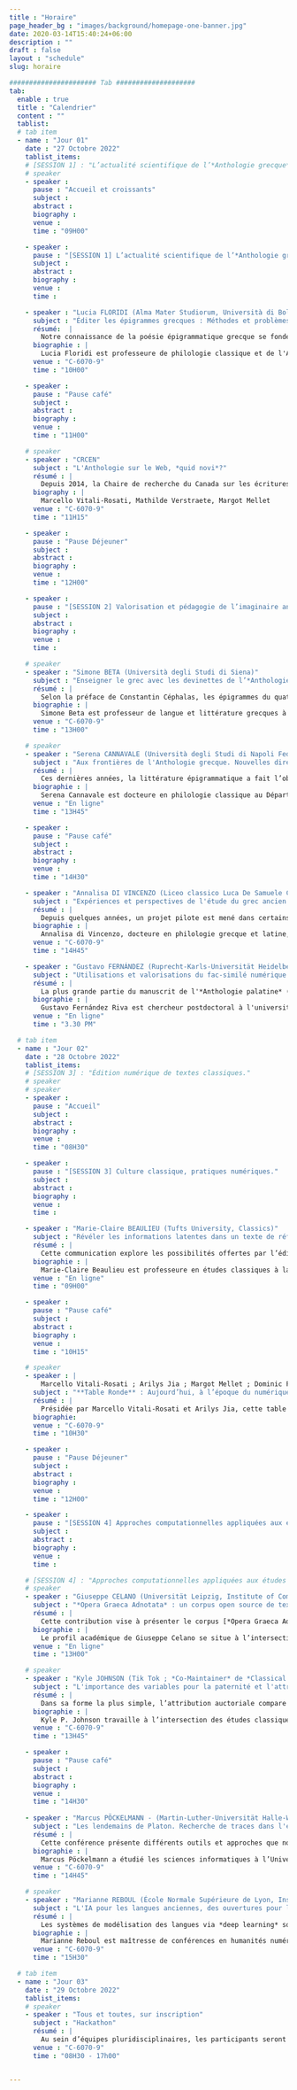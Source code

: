 ```yaml
---
title : "Horaire"
page_header_bg : "images/background/homepage-one-banner.jpg"
date: 2020-03-14T15:40:24+06:00
description : ""
draft : false
layout : "schedule"
slug: horaire

###################### Tab ####################
tab:
  enable : true
  title : "Calendrier"
  content : ""
  tablist:
  # tab item
  - name : "Jour 01"
    date : "27 Octobre 2022"
    tablist_items:
    # [SESSION 1] : "L’actualité scientifique de l’*Anthologie grecque*."
    # speaker
    - speaker :
      pause : "Accueil et croissants"
      subject :
      abstract :
      biography :
      venue :
      time : "09H00"

    - speaker :
      pause : "[SESSION 1] L’actualité scientifique de l’*Anthologie grecque*."
      subject :
      abstract :
      biography :
      venue :
      time :

    - speaker : "Lucia FLORIDI (Alma Mater Studiorum, Università di Bologna)"
      subject : "Éditer les épigrammes grecques : Méthodes et problèmes"
      résumé:  |
        Notre connaissance de la poésie épigrammatique grecque se fonde principalement sur deux recueils fondamentaux : l'*Anthologie palatine* (AP) et l'*Anthologie de Planude* (APl). À ceux-ci s’ajoutent des collections mineures, appellées *Syllogae Minores*. Certaines épigrammes sont également connues grâce à la tradition indirecte (par des auteurs comme Athénée), ou transmises à partir de papyri ou d’inscriptions. Les éditeurs de l’*Anthologie* sont donc confrontés à une tradition textuelle complexe et changeante, allant d’un *textus unicus* à des situations bien plus variées. J’illustrerai, au cours de ma présentation, les principaux problèmes - de nature critique, textuelle et exégétique - que j’ai rencontrés en qualité d’éditrice de plusieurs auteurs d’épigrammes (Straton, Lucillius, Hédyle notamment).
      biographie : |
        Lucia Floridi est professeure de philologie classique et de l'Antiquité tardive au département de philologie classique et des études italiennes à l’*Alma Mater Studiorum* - Université de Bologne. Ses principaux intérêts de recherche portent sur les épigrammes grecques et latines, avec une attention particulière aux genres érotique et scoptique, à la poésie hellénistique, à l’art de la prose à l’époque impériale, et enfin aux relations entre la littérature et les arts visuels. Elle a réalisé plusieurs éditions critiques d’auteurs d’épigrammes, dont Straton de Sardes (Edizioni Dell’Orso, 2007), Lucillius (De Gruyter, 2014) et Hédyle (De Gruyter, 2020), ainsi que de nombreux travaux portant sur des auteurs comme Palladas, Ausone, Longus et Lucien.
      venue : "C-6070-9"
      time : "10H00"

    - speaker :
      pause : "Pause café"
      subject :
      abstract :
      biography :
      venue :
      time : "11H00"      

    # speaker
    - speaker : "CRCEN"
      subject : "L'Anthologie sur le Web, *quid novi*?"
      résumé : |
        Depuis 2014, la Chaire de recherche du Canada sur les écritures numériques (CRCEN) travaille sur un projet d'envergure : une édition numérique collaborative de l'*Anthologie grecque*. Tout comme le corpus anthologique, la plateforme de l'édition a connu de nombreuses reconfigurations. Cette présentation cherche à revenir sur les défis et les enjeux de ce vaste projet, et d'en préciser les aspects techniques.
      biography : |
        Marcello Vitali-Rosati, Mathilde Verstraete, Margot Mellet 
      venue : "C-6070-9"
      time : "11H15"

    - speaker :
      pause : "Pause Déjeuner"
      subject :
      abstract :
      biography :
      venue :
      time : "12H00"

    - speaker :
      pause : "[SESSION 2] Valorisation et pédagogie de l’imaginaire anthologique."
      subject :
      abstract :
      biography :
      venue :
      time :   

    # speaker
    - speaker : "Simone BETA (Università degli Studi di Siena)"
      subject : "Enseigner le grec avec les devinettes de l’*Anthologie Palatine*"
      résumé : |
        Selon la préface de Constantin Céphalas, les épigrammes du quatorzième livre de l’*Anthologie palatine* avaient un but pédagogique : les problèmes étaient utiles pour enseigner les mathématiques ; les devinettes, pour enseigner la langue. Est-ce que ces dernières épigrammes énigmatiques peuvent être utiles aujourd’hui pour enseigner la langue grecque et, en sus, la mythologie classique ? En comparant ces petits poèmes aux autres énigmes poétiques issues des littératures grecque et byzantine, cette communication prouvera que la fonction pédagogique évoquée par Céphalas peut encore être exploitée aujourd’hui.
      biographie : |
        Simone Beta est professeur de langue et littérature grecques à l’Université de Sienne. Il est l’auteur de nombreux ouvrages et articles portant, entre autres, sur le théâtre antique, la rhétorique, la poésie épigrammatique (essentiellement les énigmes et oracles) et la réception de la culture classique à l’époque moderne. En ce qui concerne la comédie, il a surtout travaillé sur Aristophane et ses adaptations. Parmi ses dernières publications, citons *Io, un manoscritto : l’Antologia Palatina si racconta*, (2019) -- qui a été traduit en français aux éditions Les Belles Lettres -- et *Il labirinto della parola. Enigmi, oracoli e sogni nella cultura antica*, (2016).   
      venue : "C-6070-9"
      time : "13H00"

    # speaker
    - speaker : "Serena CANNAVALE (Università degli Studi di Napoli Federico II)"
      subject : "Aux frontières de l'Anthologie grecque. Nouvelles directions et défis dans l'étude des épigrammes callimachéennes."
      résumé : | 
        Ces dernières années, la littérature épigrammatique a fait l’objet d’une analyse critique de plus en plus approfondie, ce qui a donné lieu à des études de grande envergure portant à la fois sur les épigrammes de tradition épigraphique et sur celles de tradition littéraire, ainsi que sur leur interaction mutuelle. Cet intérêt a surtout été encouragé par la publication du papyrus Posidippus, qui a stimulé de nouvelles études sur la réalisation des anthologies anciennes et sur l’agencement des livres d’épigrammes. Néanmoins, l’absence d’une édition commentée récente des épigrammes de Callimaque est singulière, même si de nombreux poèmes individuels ont fait l’objet d’une analyse précise dans de précieux articles et études monographiques. Partant de ces importantes acquisitions récentes, il est maintenant évident qu’un commentaire moderne des épigrammes de Callimaque devrait relier les textes individuels à la tradition épigrammatique dans son ensemble, en se concentrant à la fois sur les parallèles littéraires au sein de l’*Anthologie grecque* et sur leurs contreparties épigraphiques. La présente communication propose d’appliquer cette approche par le biais de trois axes de recherche : 1) Porter attention aux sous-genres épigrammatiques traditionnels (votifs, sépulcraux, épidéictiques, érotiques, etc. ) et à leurs réalisations dans le corpus callimachéen, tout en considérant comment les catégories traditionnelles ont des frontières perméables (comme le montre par exemple le cas problématique des étiquettes « épidéictique » ou « ecphrastique ») ; 2) Étudier la continuité des topoï et des motifs transversaux à travers ces sous-genres (par exemple les épigrammes sur les misanthropes, sur les poètes ou œuvres poétiques, les thèmes buccoliques) ; 3) Considérer la possibilité de relier les épigrammes de Callimaque à des typologies moins connues, comme celles qui émergent du papyrus Posidippus (par exemple *nauagika*).
      biographie : |
        Serena Cannavale est docteure en philologie classique au Département des sciences humaines (‘Dipartimento di Studi Umanistici’) à l'Université de Naples Federico II. Ses principaux intérêts de recherche sont liés aux épigrammes hellénistiques, au théâtre antique et à l’histoire des études classiques. Elle a tenu des séminaires et des conférences dans des congrès nationaux et internationaux et a publié plusieurs articles et essais sur l’histoire du texte des épigrammes de Callimaque et leur exégèse ; la tradition et la réception des mythes classiques dans les épigrammes de la période hellénistique et impériale ; le théâtre dans la Campanie antique. Elle est rédactrice en chef de la revue *Atene e Roma* et participe au projet international « Dictionnaire de l’épigramme littéraire dans l’Antiquité grecque et romaine » (directrices : Doris Meyer et Céline Urlacher-Becht).      
      venue : "En ligne"
      time : "13H45"

    - speaker :
      pause : "Pause café"
      subject :
      abstract :
      biography :
      venue :
      time : "14H30"    

    - speaker : "Annalisa DI VINCENZO (Liceo classico Luca De Samuele Cagnazzi, Altamura)"
      subject : "Expériences et perspectives de l'étude du grec ancien entre l'école et les *Digital Humanities* : un possible *Fortleben* de l'*Anthologie Palatine*."
      résumé : |
        Depuis quelques années, un projet pilote est mené dans certains lycées afin d’initier les étudiant·e·s aux humanités numériques à partir de textes grecs. Il s’agit de partir des connaissances pour développer un paradigme de recherche à travers des compétences de traduction. Les épigrammes de l’*Anthologie grecque* sont traduites dans le cadre d’ateliers de traduction à partir de la version numérique du manuscrit (X<sup>e</sup> siècle avant J.-C.). Cette méthode de travail, en partant du texte poétique original, cherche à identifier un possible *Fortleben* de la Sagesse antique dans la culture contemporaine (de la musique aux arts iconographiques). La combinaison des répertoires grecs avec des outils numériques (comme la plateforme développée par la Chaire de Recherche du Canada sur les écritures numériques) est utile pour partager les différentes traductions et les liens avec la culture contemporaine, comble une lacune, et fait office de passerelle entre le système scolaire et la recherche universitaire.
      biographie : |
        Annalisa di Vincenzo, docteure en philologie grecque et latine, enseigne les lettres classiques au Liceo classico Luca de Samuele Cagnazzi à Altamura depuis 2015. À la suite d’une spécialisation en programmation adaptée à la didactique, elle enseigne selon des méthodes motivées par l’inclusion des outils numériques et digitaux dans les salles de classe. Depuis plusieurs années, le projet d'édition numérique collaborative de l'*Anthologie grecque* (CRCEN) bénéficie d’importantes contributions grâce à l’implication de ses étudiant·e·s dans le processus d’édition sur la plateforme du projet.
      venue : "C-6070-9"
      time : "14H45"

    - speaker : "Gustavo FERNÁNDEZ (Ruprecht-Karls-Universität Heidelberg. University Library ; Collaborative Research Center 933 'Material Text Cultures')"
      subject : "Utilisations et valorisations du fac-similé numérique de l'*Anthologie palatine*."
      résumé : |
        La plus grande partie du manuscrit de l'*Anthologie palatine* (Codex Palatinus Graecus 23) est disponible sous forme de fac-similé numérique depuis 2009 sur le site Web de la Bibliothèque universitaire de Heidelberg. Depuis lors, toutes et tous peuvent accéder librement à des images de haute qualité de ce codex qui n'était auparavant disponible que dans des éditions critiques ou des fac-similés imprimés rares et coûteux. Cette communication examinera les caractéristiques du fac-similé numérique et sa présentation sur le site Web de la Bibliothèque universitaire de Heidelberg qui utilise le logiciel DWork. Une attention particulière sera accordée aux annotations créées conjointement et en coopération entre les chercheurs de Heidelberg et de Montréal. Enfin, des études de cas et les possibilités futures de réutilisation des images seront discutées.
      biographie : |
        Gustavo Fernández Riva est chercheur postdoctoral à l'université de Heidelberg (Allemagne). En tant que membre du Centre de recherche collaboratif "Cultures de textes matériels", il développe des outils pour l'édition et la recherche d'objets écrits pré-modernes. Il a étudié la littérature médiévale aux universités de Buenos Aires (Argentine) et de Porto (Portugal). Sa thèse de doctorat comprenait une édition critique en TEI et une traduction en espagnol de textes du poète Konrad von Würzburg. Ses projets de recherche actuels incluent l'utilisation de l'analyse de réseau pour étudier la transmission manuscrite partagée de textes médiévaux et la création d'un jeu de données ouvert et collaboratif de *stemmata* philologiques.      
      venue : "En ligne"
      time : "3.30 PM"

  # tab item
  - name : "Jour 02"
    date : "28 Octobre 2022"
    tablist_items:
    # [SESSION 3] : "Édition numérique de textes classiques."
    # speaker
    # speaker
    - speaker :
      pause : "Accueil"
      subject :
      abstract :
      biography :
      venue :
      time : "08H30"

    - speaker :
      pause : "[SESSION 3] Culture classique, pratiques numériques."
      subject :
      abstract :
      biography :
      venue :
      time :  

    - speaker : "Marie-Claire BEAULIEU (Tufts University, Classics)"
      subject : "Révéler les informations latentes dans un texte de référence : l’édition numérique du *Glossary of Greek Birds*."
      résumé : |
        Cette communication explore les possibilités offertes par l’édition numérique pour les textes non-linéaires. Comme l’*Anthologie palatine*, le *Glossary of Greek Birds* de D’Arcy Thompson (1896 et 1936) a été conçu pour une lecture flexible suivant les intérêts du lecteur et les réseaux de références croisées. S’il s’agit avant tout d’un ouvrage de référence -- essentiellement une liste de noms d’oiseaux en grec associés à une identification ornithologique grâce aux descriptions fournies par les textes anciens --, l’aspect le plus intéressant du *Glossary* est ce qu’il ne dit pas explicitement, car les références aux textes anciens recouvrent une mine d’informations sur les associations littéraires, mythologiques et historiques des oiseaux cités ainsi que les liens qu’ils entretiennent entre eux. Cette communication détaillera les techniques d’encodage et les procédés, comme, par exemple,l'analyse formelle de concepts, employés par le projet afin de faire ressortir ces informations et de s’en servir comme outil pour naviguer à travers le texte.
      biographie : |
        Marie-Claire Beaulieu est professeure en études classiques à la Tufts University. Ses principaux domaines de recherche sont la mythologie grecque (y compris la religion grecque et le rôle des femmes dans la mythologie grecque) et les humanités numériques. Elle a codirigé le projet *Perseids* : une vaste initiative visant à construire des infrastructures dans le domaine des humanités numériques, par la conception de logiciels d’édition et d’annotation collaboratifs. Marie-Claire Beaulieu s’intéresse également à l’utilisation du support numérique pour favoriser un plus grand engagement avec le monde antique à travers l’étude de la langue, de l’art et de la culture.      
      venue : "En ligne"
      time : "09H00"

    - speaker :
      pause : "Pause café"
      subject :
      abstract :
      biography :
      venue :
      time : "10H15"   

    # speaker
    - speaker : |
        Marcello Vitali-Rosati ; Arilys Jia ; Margot Mellet ; Dominic Forest ; Emmanuel Château-Dutier ; Servanne Monjour ; Irene Stigliano.
      subject : "**Table Ronde** : Aujourd’hui, à l’époque du numérique,…"
      résumé : |
        Présidée par Marcello Vitali-Rosati et Arilys Jia, cette table ronde multilingue donnera la parole à des intervenants d'horizons divers afin de penser et redéfinir les aspects les plus fondamentaux des technologies numériques selon leurs visions du monde 
      biographie:
      venue : "C-6070-9"
      time : "10H30"

    - speaker :
      pause : "Pause Déjeuner"
      subject :
      abstract :
      biography :
      venue :
      time : "12H00"

    - speaker :
      pause : "[SESSION 4] Approches computationnelles appliquées aux études hellénistes."
      subject :
      abstract :
      biography :
      venue :
      time : 

    # [SESSION 4] : "Approches computationnelles appliquées aux études hellénistiques."
    # speaker
    - speaker : "Giuseppe CELANO (Universität Leipzig, Institute of Computer Science)"
      subject : "*Opera Graeca Adnotata* : un corpus open source de textes grecs anciens annotés."
      résumé : |
        Cette contribution vise à présenter le corpus [*Opera Graeca Adnotata* (OGA)](http://oga.informatik.uni-leipzig.de/it/index.html). OGA fournit des annotations morphosyntaxiques pour la plupart des textes en grec ancien de la bibliothèque numérique Perseus. Pour que le corpus soit modulable, les annotations dans OGA suivent le formalisme XML PAULA. Actuellement, le corpus OGA représente la plus grande ressource annotée *open source* pour le grec ancien, dans la mesure où les textes et les annotations jointes peuvent être librement interrogés et réutilisés sous une licence CC BY-NC 4.0.
      biographie : |
        Le profil académique de Giuseppe Celano se situe à l’intersection des sciences humaines (linguistique et lettres classiques) et de l’informatique. Il a commencé sa carrière académique en tant que classiciste, en se concentrant sur l’étude de la grammaire du grec ancien et du latin. Il a obtenu son doctorat en philologie classique en 2008, avec une thèse sur l’ordre des mots dans le *Phédon* de Platon. En 2012-2013, il a été chercheur dans le cadre d’un projet de recherche germano-italien sur la structure des arguments en grec ancien et en maya yucatèque, mené aux universités d’Erfurt et de Pavie. Par la suite, fin 2013, il a rejoint la chaire Humboldt d’humanités numériques de l’Université de Leipzig pour travailler sur les corpus arborés en grec ancien et en latin. En avril 2018, il a rejoint le groupe Traitement Naturel du Langage de l’Université de Leipzig, où il a travaillé jusqu’en septembre 2018 sur un projet DFG (Deutsche Forschungsgemeinschaft) portant sur les classes d’actionnalité et les asymétries de codage. Dans le même institut, il est chercheur indépendant DFG depuis octobre 2018, travaillant sur l’annotation de données en grec ancien et en latin.      
      venue : "En ligne"
      time : "13H00"

    # speaker
    - speaker : "Kyle JOHNSON (Tik Tok ; *Co-Maintainer* de *Classical Language Toolkit* (CLTK))."
      subject : "L'importance des variables pour la paternité et l'attribution des pseudépigraphes et  faux dans la littérature grecque ancienne."
      résumé : |
        Dans sa forme la plus simple, l’attribution auctoriale compare un seul texte suspect à un ensemble plus large de textes authentiques connus en identifiant les anachronismes d’histoire, de grammaire et de vocabulaire. Par exemple, Lorenzo Valla a réfuté la paternité ancienne de la *Donatio Constantini* en trouvant des erreurs grammaticales et des tournures de phrases qui auraient été invraisemblables au IV<sup>e</sup> siècle. Alors que le critique textuel choisit des caractéristiques distinctives pertinentes pour l’investigation d’un texte spécifique, pouvons-nous généraliser l'utilisation de caractéristiques particulières dans toutes les recherches de paternité auctoriale ? Cette communication fournira des informations quantitatives sur l’importance relative des catégories de caractéristiques (partie du discours, syntaxe, vocabulaire et sémantique) pour trois types de tâches d’attribution auctoriale : 1) la désambiguïsation de deux auteurs du même genre (par exemple, Thucydide et Polybe) ; 2) les pseudépigraphes, des textes anonymes attribués par erreur pendant l’Antiquité ou le Moyen Âge à un auteur connu (par exemple, Aristote et Pseudo-Aristote) ; et 3) les faux de la Renaissance jusqu’au début de l’ère moderne (par exemple, le *De duplici martyrio* d’Érasme). Dans une série d’expériences, l’attribution de textes d'autorité incertaine est abordée comme une tâche d’apprentissage machine supervisé. En utilisant des caractéristiques directement depuis *Classical Language Toolkit* (CLTK) ainsi qu'un même algorithme non optimisé pour chaque comparaison, cette étude donne un aperçu de la stylométrie de la littérature grecque ancienne et de l’utilité du traitement naturel du langage (TAL) pour l’attribution auctoriale.
      biographie : |
        Kyle P. Johnson travaille à l’intersection des études classiques et du traitement automatique du langage. Il est titulaire d’un doctorat en lettres classiques (NYU, 2012) et travaille actuellement en entreprise. Après plusieurs articles sur Homère et une thèse sur Jules César, il consacre désormais ses recherches au *Classical Language Toolkit* (CLTK), un projet de logiciel libre qui vise à offrir le traitement automatique des langues aux quelques 200 langues pré-modernes existantes.      
      venue : "C-6070-9"
      time : "13H45"

    - speaker :
      pause : "Pause café"
      subject :
      abstract :
      biography :
      venue :
      time : "14H30"    
      
    - speaker : "Marcus PÖCKELMANN - (Martin-Luther-Universität Halle-Wittenberg, Institute of Computer Science)"
      subject : "Les lendemains de Platon. Recherche de traces dans l'espace vectoriel"
      résumé : |
        Cette conférence présente différents outils et approches que nous avons développés dans le cadre du projet *Digital Plato* pour l’investigation sur la réception et les retombées de l’œuvre de Platon. L’aspect essentiel était la recherche de références intertextuelles à Platon dans la littérature grecque ancienne, en particulier les passages de texte qui ont été paraphrasés par d’autres auteurs. L’une de nos approches, qui sera expliquée en détail, fait notamment appel à l’intégration de mots et aux techniques de Word Mover's Distance (WMD) pour les identifier. Elle a été intégrée dans un environnement de travail complet, basé sur le Web, qui permet l’analyse exploratoire de telles références. En fait, les outils développés pour les œuvres platoniciennes sont devenus si versatiles qu'ils peuvent être utilisés pour étudier le développement de la réception d’autres auteurs antiques au sein d'un corpus.
      biographie : |
        Marcus Pöckelmann a étudié les sciences informatiques à l’Université Martin Luther de Halle-Wittenberg et est membre du groupe de recherche Molitor/Ritter depuis 2013. Dans le cadre de plusieurs projets de recherche interdisciplinaires, il développe des applications Web pour des recherches d'intertextualité avec des collègues de différentes disciplines des sciences humaines. Parmi celles-ci se trouvent notamment les environnements de travail LERA, servant à l’analyse de variantes textuelles complexes pour les éditions savantes, et Paraphrasis, pour la récupération et l’évaluation de passages textuels paraphrasés dans la littérature grecque ancienne.      
      venue : "C-6070-9"
      time : "14H45"      

    # speaker
    - speaker : "Marianne REBOUL (École Normale Supérieure de Lyon, Institut d'histoire des représentations et des idées dans la modernité)"
      subject : "L'IA pour les langues anciennes, des ouvertures pour le traitement des corpus réduits."
      résumé : |
        Les systèmes de modélisation des langues via *deep learning* sont friands de données propres et massives. Or de telles données n’existent pas pour toutes les langues et toutes les époques. Il est donc nécessaire de passer par d’autres voies moins traditionnelles, notamment si nous souhaitons étudier la manière dont les textes anciens ont été traduits. En effet, les traductions ne sont que très peu alignées aux différents textes sources auxquels elles se rapportent, d’autant plus que les modes et exigences traductifs changent au cours du temps. L’enjeu de l’IA pour la traductologie et les langues anciennes est donc, entre autres, de permettre d’étudier l’évolution de la perception et de la transmission des textes anciens « à l’aveugle », c’est-à-dire sans a priori théorique, pour réactualiser des hypothèses jusqu’ici demeurées invérifiables et, au besoin, d'en offrir de nouvelles. Nous proposons d’appliquer notre réflexion à un cas d’étude particulier, les traductions françaises de l’*Iliade* et de l’*Odyssée* des XVI<sup>e</sup> et XVII<sup>e</sup> siècles.
      biographie : |
        Marianne Reboul est maîtresse de conférences en humanités numériques à l’École Normale Supérieure de Lyon, spécialisée en humanités numériques et en lettres classiques, plus précisément en *digital classics*. Elle travaille en particulier sur l’application des techniques d’intelligence artificielle aux langues anciennes.      
      venue : "C-6070-9"
      time : "15H30"

  # tab item
  - name : "Jour 03"
    date : "29 Octobre 2022"
    tablist_items:
    # speaker
    - speaker : "Tous et toutes, sur inscription"
      subject : "Hackathon"
      résumé : |
        Au sein d’équipes pluridisciplinaires, les participants seront mis en compétition pour présenter des prototypes utilisant des méthodes algorithmiques afin d'explorer et d'analyser le corpus de l’*Anthologie grecque*. Les participants auront l’occasion de tester les API du projet (« Pour une édition numérique collaborative de l’*Anthologie grecque* ») et celles de nos partenaires (comme la Bibliothèque palatine de Heidelberg, ou la Bibliothèque numérique Perseus). Cette dernière journée permettra d’utiliser comme tremplin ce qui a été produit pendant le projet « Anthologie grecque » de la CRCEN d'une part, pendant les journées d'étude d'autre part, tout en faisant émerger de nouvelles potentialités de recherche.
      venue : "C-6070-9"
      time : "08H30 - 17h00"


---
```

